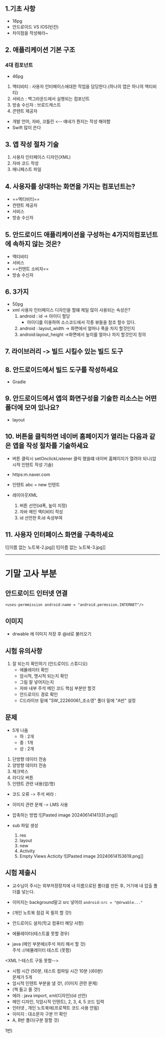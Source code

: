 ## 1.기초 사항
- 18pg
- 안드로이드 VS IOS(빈칸)
- 차이점을 작성해라~

## 2. 애플리케이션 기본 구조
### 4대 컴포넌트 
- 46pg
1. 액티비티 : 사용자 인터페이스에대한 작업을 담당한다.(하나의 앱은 하나의 액티비티)
2. 서비스 : 백그라운드에서 실행되는 컴포넌트
3. 방송 수신자 : 브로드캐스트
4. 콘텐트 제공자

- 개발 언어, 자바, 코틀린 <-- 얘네가 뭔지는 작성 해야함
- Swift 많이 쓴다

## 3. 앱 작성 절차 기술
1. 사용자 인터페이스 디자인(XML) 
2. 자바 코드 작성
3. 매니페스트 파일

## 4. 사용자를 상대하는 화면을 가지는 컴포넌트는?
- ==액티비티==
- 컨텐트 제공자
- 서비스 
- 방송 수신자

## 5. 안드로이드 애플리케이션을 구성하는 4가지의컴포넌트에 속하지 않는 것은?
- 액티비티
- 서비스
- ==컨텐트 소비자==
- 방송 수신자

## 6. 3가지
- 50pg
- xml 사용자 인터페이스 디자인을 할떄 제일 많이 사용되는 속성은?
	1. android : id 
	   -> 아이디 할당
	   - 아이디를 이용하여 소스코드에서 각종 뷰들을 참조 할수 있다.
	2. android : layout_width 
	   -> 화면에서 얼마나 폭을 차지 할것인지
	3. android:layout_height 
	   ->화면에서 높이를 얼마나 차지 할것인지 정의 

## 7. 라이브러리 -> 빌드 시킬수 있는 빌드 도구

## 8. 안드로이드에서 빌드 도구를 작성하세요
- Gradle
## 9. 안드로이드에서 앱의 화면구성을 기술한 리소스는 어떤 폴더에 모여 있나요?
- layout

## 10. 버튼을 클릭하면 네이버 홈페이지가 열리는 다음과 같은 앱을 작성 절차를 기술하세요
- 버튼 클릭시 setOnclickListener 클릭 했을떄 네이버 홈페이지가 열려야 되니(암시적 인텐트 작성 기술)
- https:m.naver.com
- 인텐트 abc = new 인텐트

- 레이아웃XML
	1. 버튼 선언(id폭, 높이 지정)
	2. 자바 메인 엑티비티 작성
	3. id 선언한 R.id 속성부여

## 11. 사용자 인터페이스 화면을 구축하세요

![[이름 없는 노트북-2.jpg]]
![[이름 없는 노트북-3.jpg]]

---

# 기말 고사 부분
## 안드로이드 인터넷 연결
`<uses-permmission android:name = "android.permssion.INTERNET"/>`

## 이미지
- drwable 에 이미지 저장 후 @id로 불러오기

## 시험 유의사항
1. 잘 되는지 확인하기 (안드로이드 스튜디오)
	- 에뮬레이터 확인
	- 암시적, 명시적 되는지 확인
	- 그림 잘 넣어지는지
	- 자바 내부 주석 메인 코드 핵심 부분만 할것
	- 안드로이드 경로 확인
	- C드라이브 밑에 "SW_22260061_조소영" 폴더 밑에 "A반" 설정

## 문제
- 5개 나옴
	- 하 : 2개
	- 중 : 1개
	- 상 : 2개
1. 단방향 데이터 전송
2. 양방향 데이터 전송
3. 체크박스
4. 라디오 버튼
5. 인텐트 관련 내용(암/명)

- 코드 오류 -> 주석 써라 : <!---->
- 이미지 관련 문제 -> LMS 사용
- 압축하는 방법
![[Pasted image 20240614141331.png]]

- sub 파일 생성
	1. res
	2. layout
	3. new
	4. Activity
	5. Empty Views Acticity
![[Pasted image 20240614153619.png]]

## 시험 제출시
- 교수님이 주시는 외부저장장치에 내 이름으로된 폴더를 만든 후,
  거기에 내 압출 폴더를 넣는다.
- 이미지는 background말고 src 넣어라
`android:src = "@drwable..."`

- ﻿﻿(개인 노트북 점검 꼭 필히 할 것!)
- ﻿﻿안드로이드 설치(학교 컴퓨터 해당 사항)
- ﻿﻿에뮬레이터(테스트를 못할 경우)
- ﻿﻿java (메인 부분에)(주석 처리 해서 할 것)  
    주석 ://에뮬레이터 테스트 (못함)

<XML !-테스트 구동 못함-->

- ﻿﻿시험 시간 (50분, 테스트 컴파일 시간 10분 )(60분)  
    문제가 5개
- ﻿﻿암시적 인텐트 부분을 낼 것!, (이미지 관련 문제)
- ﻿﻿(책 들고 올 것!)
- ﻿﻿에러 : java import, xml(디자인)(id 선언)
- ﻿﻿메인 디자인, 1(암시적 인텐트), 2, 3, 4, 5 코드 입력
- ﻿﻿인터넷 , 개인 노트북에(프로젝트 코드 사용 안됨)
- ﻿﻿이미지 : 대소문자 구분 !!! 확인
- ﻿﻿A, B반 폴더(구분 잘할 것)

1번)
